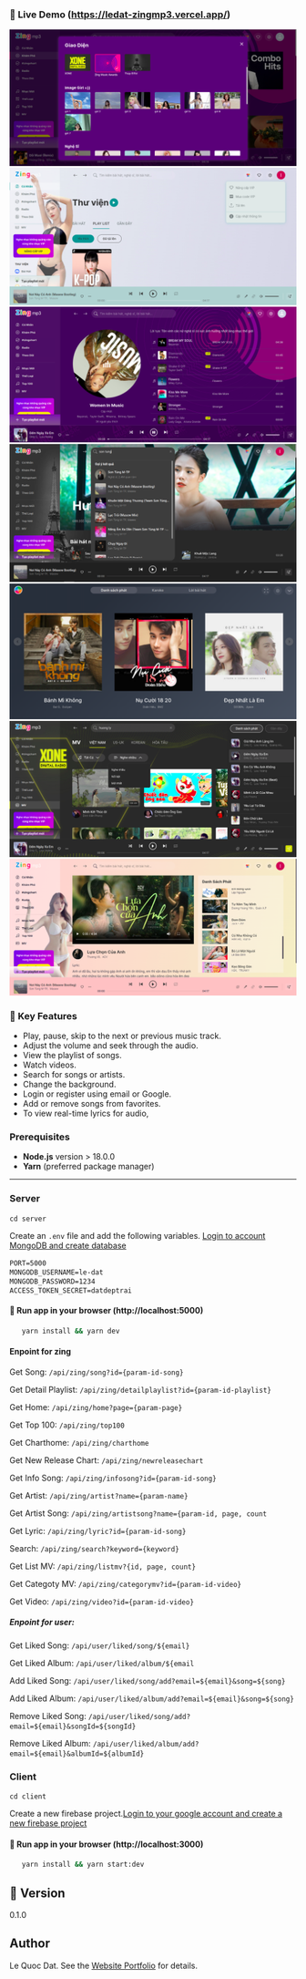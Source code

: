 ### 🚀 Live Demo (https://ledat-zingmp3.vercel.app/)

![ZingMp3 screenshot](https://raw.githubusercontent.com/le-dat/zingmp3/master/static/screenshot1.png)
![ZingMp3 screenshot](https://raw.githubusercontent.com/le-dat/zingmp3/master/static/screenshot2.png)
![ZingMp3 screenshot](https://raw.githubusercontent.com/le-dat/zingmp3/master/static/screenshot3.png)
![ZingMp3 screenshot](https://raw.githubusercontent.com/le-dat/zingmp3/master/static/screenshot4.png)
![ZingMp3 screenshot](https://raw.githubusercontent.com/le-dat/zingmp3/master/static/screenshot5.png)
![ZingMp3 screenshot](https://raw.githubusercontent.com/le-dat/zingmp3/master/static/screenshot6.png)
![ZingMp3 screenshot](https://raw.githubusercontent.com/le-dat/zingmp3/master/static/screenshot7.png)



### 🔑 Key Features

- Play, pause, skip to the next or previous music track.
- Adjust the volume and seek through the audio.
- View the playlist of songs.
- Watch videos.
- Search for songs or artists.
- Change the background.
- Login or register using email or Google.
- Add or remove songs from favorites.
- To view real-time lyrics for audio,
### Prerequisites

- **Node.js** version > 18.0.0
- **Yarn** (preferred package manager)

---
### Server

```
cd server
```

Create an `.env` file and add the following variables.
[Login to account MongoDB and create database](https://www.mongodb.com/)

```
PORT=5000
MONGODB_USERNAME=le-dat
MONGODB_PASSWORD=1234
ACCESS_TOKEN_SECRET=datdeptrai
```

#### 🏁 Run app in your browser (http://localhost:5000)

```bash
   yarn install && yarn dev
```

#### Enpoint for zing

Get Song: `/api/zing/song?id={param-id-song}`

Get Detail Playlist: `/api/zing/detailplaylist?id={param-id-playlist}`

Get Home: `/api/zing/home?page={param-page}`

Get Top 100: `/api/zing/top100`

Get Charthome: `/api/zing/charthome`

Get New Release Chart: `/api/zing/newreleasechart`

Get Info Song: `/api/zing/infosong?id={param-id-song}`

Get Artist: `/api/zing/artist?name={param-name}`

Get Artist Song: `/api/zing/artistsong?name={param-id, page, count`

Get Lyric: `/api/zing/lyric?id={param-id-song}`

Search: `/api/zing/search?keyword={keyword}`

Get List MV: `/api/zing/listmv?{id, page, count}`

Get Categoty MV: `/api/zing/categorymv?id={param-id-video}`

Get Video: `/api/zing/video?id={param-id-video}`

##### Enpoint for user:

Get Liked Song: `/api/user/liked/song/${email}`

Get Liked Album: `/api/user/liked/album/${email`

Add Liked Song: `/api/user/liked/song/add?email=${email}&song=${song}`

Add Liked Album: `/api/user/liked/album/add?email=${email}&song=${song}`

Remove Liked Song: `/api/user/liked/song/add?email=${email}&songId=${songId}`

Remove Liked Album: `/api/user/liked/album/add?email=${email}&albumId=${albumId}`

### Client

```
cd client

```

Create a new firebase project.[Login to your google account and create a new firebase project](https://console.firebase.google.com/u/0/)

#### 🏁 Run app in your browser (http://localhost:3000)

```bash
   yarn install && yarn start:dev
```

## 📝 Version

0.1.0

## Author

Le Quoc Dat. See the [Website Portfolio](https://ledat-portfolio.vercel.app/) for details.
